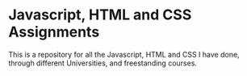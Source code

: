 # Javascript, HTML and CSS Assignments
This is a repository for all the Javascript, HTML and CSS I have done, through different Universities, and freestanding courses.
